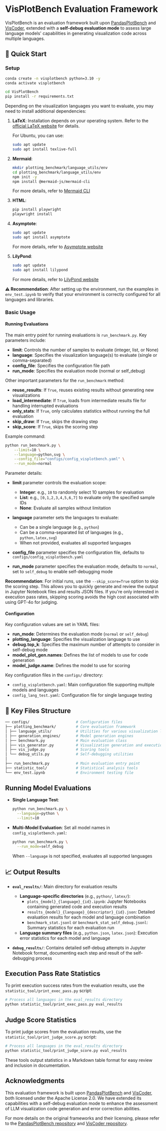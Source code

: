 # VisPlotBench Evaluation Framework

VisPlotBench is an evaluation framework built upon [PandasPlotBench](https://github.com/JetBrains-Research/PandasPlotBench) and [VisCoder](https://github.com/TIGER-AI-Lab/VisCoder/tree/main/eval), extended with a **self-debug evaluation mode** to assess large language models' capabilities in generating visualization code across multiple languages.

## 🚀 Quick Start

### Setup

```bash
conda create -n visplotbench python=3.10 -y
conda activate visplotbench

cd VisPlotBench
pip install -r requirements.txt
```

Depending on the visualization languages you want to evaluate, you may need to install additional dependencies:

1. **LaTeX**: Installation depends on your operating system. Refer to the [official LaTeX website](https://www.latex-project.org/get/) for details.

   For Ubuntu, you can use:
   ```bash
   sudo apt update
   sudo apt install texlive-full
   ```

2. **Mermaid**: 
   ```bash
   mkdir plotting_benchmark/language_utils/env
   cd plotting_benchmark/language_utils/env
   npm init -y 
   npm install @mermaid-js/mermaid-cli
   ```
   For more details, refer to [Mermaid CLI](https://github.com/mermaid-js/mermaid-cli)

3. **HTML**:
   ```bash
   pip install playwright
   playwright install
   ```

4. **Asymptote**:
   ```bash
   sudo apt update
   sudo apt install asymptote
   ```
   For more details, refer to [Asymptote website](https://asymptote.sourceforge.io/)

5. **LilyPond**:
   ```bash
   sudo apt update
   sudo apt install lilypond
   ```
   For more details, refer to [LilyPond website](https://lilypond.org/)

**⚠️ Recommendation**: After setting up the environment, run the examples in `env_test.ipynb` to verify that your environment is correctly configured for all languages and libraries.

### Basic Usage

#### Running Evaluations

The main entry point for running evaluations is `run_benchmark.py`. Key parameters include:

- **limit**: Controls the number of samples to evaluate (integer, list, or None)
- **language**: Specifies the visualization language(s) to evaluate (single or comma-separated)
- **config_file**: Specifies the configuration file path
- **run_mode**: Specifies the evaluation mode (normal or self_debug)

Other important parameters for the `run_benchmark` method:
- **reuse_results**: If `True`, reuses existing results without generating new visualizations
- **load_intermediate**: If `True`, loads from intermediate results file for handling interrupted evaluations
- **only_stats**: If `True`, only calculates statistics without running the full evaluation
- **skip_draw**: If `True`, skips the drawing step
- **skip_score**: If `True`, skips the scoring step

Example command:
```bash
python run_benchmark.py \
    --limit=10 \
    --language=python,svg \
    --config_file="configs/config_visplotbench.yaml" \
    --run_mode=normal
```

Parameter details:
- **limit** parameter controls the evaluation scope:
  - **Integer**: e.g., `10` to randomly select 10 samples for evaluation
  - **List**: e.g., `[0,1,2,3,4,5,6,7]` to evaluate only the specified sample IDs
  - **None**: Evaluate all samples without limitation

- **language** parameter sets the languages to evaluate:
  - Can be a single language (e.g., `python`)
  - Can be a comma-separated list of languages (e.g., `python,latex,svg`)
  - When not provided, evaluates all supported languages

- **config_file** parameter specifies the configuration file, defaults to `configs/config_visplotbench.yaml`

- **run_mode** parameter specifies the evaluation mode, defaults to `normal`, set to `self_debug` to enable self-debugging mode

**Recommendation**: For initial runs, use the `--skip_score=True` option to skip the scoring step. This allows you to quickly generate and review the output in Jupyter Notebook files and results JSON files. If you're only interested in execution pass rates, skipping scoring avoids the high cost associated with using GPT-4o for judging.

#### Configuration

Key configuration values are set in YAML files:
- **run_mode**: Determines the evaluation mode (`normal` or `self_debug`)
- **plotting_language**: Specifies the visualization language to use
- **debug.top_k**: Specifies the maximum number of attempts to consider in self-debug mode
- **model_plot_gen.names**: Defines the list of models to use for code generation
- **model_judge.name**: Defines the model to use for scoring

Key configuration files in the `configs/` directory:
- `config_visplotbench.yaml`: Main configuration file supporting multiple models and languages
- `config_lang_test.yaml`: Configuration file for single language testing

## 📁 Key Files Structure

```bash
── configs/                     # Configuration files
├── plotting_benchmark/         # Core evaluation framework
│ ├── language_utils/           # Utilities for various visualization languages
│ ├── generation_engines/       # Model generation engines
│ ├── benchmark.py              # Main evaluation class
│ ├── vis_generator.py          # Visualization generation and execution
│ ├── vis_judge.py              # Scoring tools
│ └── debug_utils.py            # Self-debugging utilities
│
├── run_benchmark.py            # Main evaluation entry point
├── statistic_tool/             # Statistical analysis tools
└── env_test.ipynb              # Environment testing file
```

## Running Model Evaluations

- **Single Language Test**:
  ```bash
  python run_benchmark.py \
    --language=python \
    --limit=10
  ```

- **Multi-Model Evaluation**: Set all model names in `config_visplotbench.yaml`:
  ```bash
  python run_benchmark.py \
    --run_mode=self_debug
  ```
  When `--language` is not specified, evaluates all supported languages

## 📈 Output Results

- **`eval_results/`**: Main directory for evaluation results
  - **Language-specific directories** (e.g., `python/`, `latex/`):
    - `plots_{model}_{language}_{id}.ipynb`: Jupyter Notebooks containing generated code and execution results
    - `results_{model}_{language}_{descriptor}_{id}.json`: Detailed evaluation results for each model and language combination
    - `benchmark_stat.jsonl` or `benchmark_stat_self_debug.jsonl`: Summary statistics for each evaluation run
  - **Language summary files** (e.g., `python.json`, `latex.json`): Execution error statistics for each model and language

- **`debug_results/`**: Contains detailed self-debug attempts in Jupyter Notebook format, documenting each step and result of the self-debugging process

## Execution Pass Rate Statistics

To print execution success rates from the evaluation results, use the `statistic_tool/print_exec_pass.py` script:

```bash
# Process all languages in the eval_results directory
python statistic_tool/print_exec_pass.py eval_results
```

## Judge Score Statistics

To print judge scores from the evaluation results, use the `statistic_tool/print_judge_score.py` script:

```bash
# Process all languages in the eval_results directory
python statistic_tool/print_judge_score.py eval_results
```

These tools output statistics in a Markdown table format for easy review and inclusion in documentation.

## Acknowledgments

This evaluation framework is built upon [PandasPlotBench](https://github.com/JetBrains-Research/PandasPlotBench) and [VisCoder](https://github.com/TIGER-AI-Lab/VisCoder), both licensed under the Apache License 2.0. We have extended its capabilities with a self-debug evaluation mode to enhance the assessment of LLM visualization code generation and error correction abilities.

For more details on the original frameworks and their licensing, please refer to the [PandasPlotBench repository](https://github.com/JetBrains-Research/PandasPlotBench) and [VisCoder repository](https://github.com/TIGER-AI-Lab/VisCoder).